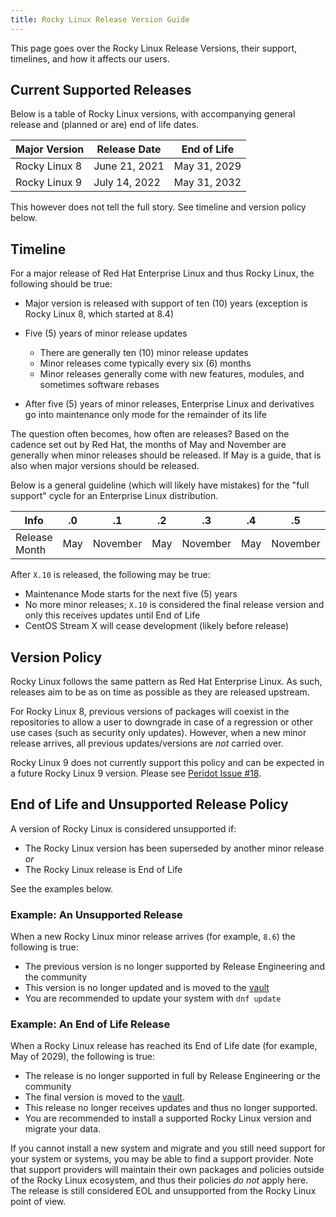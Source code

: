 ```yaml
---
title: Rocky Linux Release Version Guide
---
```


This page goes over the Rocky Linux Release Versions, their support, timelines, and how it affects our users.

## Current Supported Releases

Below is a table of Rocky Linux versions, with accompanying general release and (planned or are) end of life dates.

| Major Version  | Release Date  | End of Life          |
|----------------|---------------|----------------------|
| Rocky Linux 8  | June 21, 2021 | May 31, 2029         |
| Rocky Linux 9  | July 14, 2022 | May 31, 2032         |

This however does not tell the full story. See timeline and version policy below.

## Timeline

For a major release of Red Hat Enterprise Linux and thus Rocky Linux, the following should be true:

* Major version is released with support of ten (10) years (exception is Rocky Linux 8, which started at 8.4)
* Five (5) years of minor release updates

    * There are generally ten (10) minor release updates
    * Minor releases come typically every six (6) months
    * Minor releases generally come with new features, modules, and sometimes software rebases

* After five (5) years of minor releases, Enterprise Linux and derivatives go into maintenance only mode for the remainder of its life

The question often becomes, how often are releases? Based on the cadence set out by Red Hat, the months of May and November are generally when minor releases should be released. If May is a guide, that is also when major versions should be released.

Below is a general guideline (which will likely have mistakes) for the "full support" cycle for an Enterprise Linux distribution.

| Info          | .0   | .1       | .2   | .3       | .4  | .5       | .6  | .7       | .8  | .9       | .10 |
|---------------|------|----------|------|----------|-----|----------|-----|----------|-----|----------|-----|
| Release Month | May  | November | May  | November | May | November | May | November | May | November | May |

After `X.10` is released, the following may be true:

* Maintenance Mode starts for the next five (5) years
* No more minor releases; `X.10` is considered the final release version and only this receives updates until End of Life
* CentOS Stream X will cease development (likely before release)

## Version Policy

Rocky Linux follows the same pattern as Red Hat Enterprise Linux. As such, releases aim to be as on time as possible as they are released upstream.

For Rocky Linux 8, previous versions of packages will coexist in the repositories to allow a user to downgrade in case of a regression or other use cases (such as security only updates). However, when a new minor release arrives, all previous updates/versions are *not* carried over.

Rocky Linux 9 does not currently support this policy and can be expected in a future Rocky Linux 9 version. Please see [Peridot Issue #18](https://github.com/rocky-linux/peridot/issues/18).

## End of Life and Unsupported Release Policy

A version of Rocky Linux is considered unsupported if:

* The Rocky Linux version has been superseded by another minor release *or*
* The Rocky Linux release is End of Life

See the examples below.

### Example: An Unsupported Release

When a new Rocky Linux minor release arrives (for example, `8.6`) the following is true:

* The previous version is no longer supported by Release Engineering and the community
* This version is no longer updated and is moved to the [vault](http://dl.rockylinux.org/vault/rocky/)
* You are recommended to update your system with `dnf update`

### Example: An End of Life Release

When a Rocky Linux release has reached its End of Life date (for example, May of 2029), the following is true:

* The release is no longer supported in full by Release Engineering or the community
* The final version is moved to the [vault](http://dl.rockylinux.org/vault/rocky/).
* This release no longer receives updates and thus no longer supported.
* You are recommended to install a supported Rocky Linux version and migrate your data.

If you cannot install a new system and migrate and you still need support for your system or systems, you may be able to find a support provider. Note that support providers will maintain their own packages and policies outside of the Rocky Linux ecosystem, and thus their policies *do not* apply here. The release is still considered EOL and unsupported from the Rocky Linux point of view.
